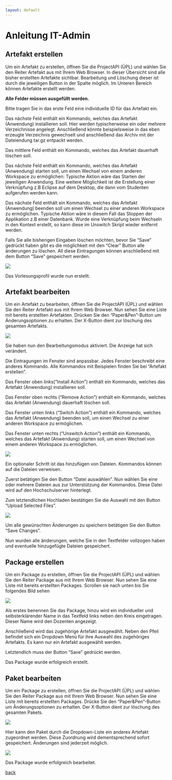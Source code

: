 ```yaml
---
layout: default
---
```


# Anleitung IT-Admin


## Artefakt erstellen
Um ein Artefakt zu erstellen, öffnen Sie die ProjectAPI (ÜPL) und wählen Sie den Reiter Artefakt aus mit Ihrem Web Browser.
In dieser Übersicht sind alle bisher erstellten Artefakte sichtbar. Bearbeitung und Löschung dieser ist durch die jeweiligen Button in der Spalte möglich.
Im Unteren Bereich können Artefakte erstellt werden.

**Alle Felder müssen ausgefüllt werden.**

Bitte tragen Sie in das erste Feld eine individuelle ID für das Artefakt ein.

Das nächste Feld enthält ein Kommando, welches das Artefakt (Anwendung) installieren soll. Hier werden typischerweise ein oder mehrere Verzeichnisse angelegt.
Anschließend könnte beispielsweise in das eben erzeugte Verzeichnis gewechselt und anschließend das Archiv mit der Dateiendung tar.gz entpackt werden.

Das mittlere Feld enthält ein Kommando, welches das Artefakt dauerhaft löschen soll.

Das nächste Feld enthält ein Kommando, welches das Artefakt (Anwendung) starten soll, um einen Wechsel von einem anderen Workspace zu ermöglichen: Typische Aktion wäre das Starten der jeweiligen Anwendung. Eine weitere Möglichkeit ist die Erstellung einer Verknüpfung z.B Eclipse auf dem Desktop, die dann vom Studenten aufgerufen werden kann.

Das nächste Feld enthält ein Kommando, welches das Artefakt (Anwendung) beenden soll um einen Wechsel zu einer anderen Workspace zu ermöglichen. Typische Aktion wäre in diesem Fall das Stoppen der Applikation z.B einer Datenbank. Wurde eine Verknüpfung beim Wechseln in den Kontext erstellt, so kann diese im Unswitch Skript wieder entfernt werden.

Falls Sie alle bisherigen Eingaben löschen möchten, bevor Sie “Save” gedrückt haben gibt es die möglichkeit mit den “Clear” Button alle änderungen zu löschen.
All diese Eintragungen können anschließend mit dem Button “Save” gespeichert werden. 

![](https://i.imgur.com/0m37JBM.png)

Das Vorlesungsprofil wurde nun erstellt.

## Artefakt bearbeiten

Um ein Artefakt zu bearbeiten, öffnen Sie die ProjectAPI (ÜPL) und wählen Sie den Reiter Artefakt aus mit Ihrem Web Browser. Nun sehen Sie eine Liste mit bereits erstellten Artefakten. Drücken Sie den “Paper&Pen”-Button um Änderungsoptionen zu erhalten. Der X-Button dient zur löschung des gesamten Artefakts.

![](https://i.imgur.com/0m37JBM.png)

Sie haben nun den Bearbeitungsmodus aktiviert. Die Anzeige hat sich verändert.

Die Eintragungen im Fenster sind anpassbar. Jedes Fenster beschreibt eine anderes Kommando. Alle Kommandos mit Beispielen finden Sie bei “Artefakt erstellen”.

Das Fenster oben links(“Install Action”) enthält ein Kommando, welches das Artefakt (Anwendung) installieren soll.

Das Fenster oben rechts (“Remove Action”) enthält ein Kommando, welches das Artefakt (Anwendung) dauerhaft löschen soll.

Das Fenster unten links (“Switch Action”) enthält ein Kommando, welches das Artefakt (Anwendung) beenden soll, um einen Wechsel zu einer anderen Workspace zu ermöglichen.

Das Fenster unten rechts (“Unswitch Action”) enthält ein Kommando, welches das Artefakt (Anwendung) starten soll, um einen Wechsel von einem anderen Workspace zu ermöglichen.

![](https://i.imgur.com/P6uRP9L.png)

Ein optionaler Schritt ist das hinzufügen von Dateien. Kommandos können auf die Dateien verweisen.

Zuerst betätigen Sie den Button “Datei auswählen”.
Nun wählen Sie eine oder mehrere Dateien aus zur Unterstützung der Kommandos. Diese Datei wird auf den Hochschulserver hinterlegt.

Zum letztendlichen Hochladen bestätigen Sie die Auswahl mit den Button “Upload Selected Files”.

![](https://i.imgur.com/PPGxyYs.png)

Um alle gewünschten Änderungen zu speichern betätigen Sie den Button “Save Changes”.

Nun wurden alle änderungen, welche Sie in den Textfelder vollzogen haben und eventuelle hinzugefügte Dateien gespeichert.



## Package erstellen

Um ein Package zu erstellen, öffnen Sie die ProjectAPI (ÜPL) und wählen Sie den Reiter Package aus mit Ihrem Web Browser. Nun sehen Sie eine Liste mit bereits erstellten Packages. Scrollen sie nach unten bis Sie folgendes Bild sehen

![](https://i.imgur.com/Ul1wRXr.png)

Als erstes benennen Sie das Package, hinzu wird ein individueller und selbsterklärender Name in das Textfeld links neben den Kreis eingetragen.
Dieser Name wird den Dozenten angezeigt.

Anschließend wird das zugehörige Artefakt ausgewählt.
Neben den Pfeil befindet sich ein Dropdown Menü für ihre Auswahl des zugehöriges Artefakts. Es kann nur ein Artefakt ausgewählt werden.

Letztendlich muss der Button “Save” gedrückt werden.

Das Package wurde erfolgreich erstellt.

## Paket bearbeiten

Um ein Package zu erstellen, öffnen Sie die ProjectAPI (ÜPL) und wählen Sie den Reiter Package aus mit Ihrem Web Browser. Nun sehen Sie eine Liste mit bereits erstellten Packages. Drücke Sie den “Paper&Pen”-Button um Änderungsoptionen zu erhalten.
Der X-Button dient zur löschung des gesamten Pakets.


![](https://i.imgur.com/cmn1lXf.png)

Hier kann den Paket durch die Dropdown-Liste ein anderes Artefakt zugeordnet werden.
Diese Zuordnung wird dementsprechend sofort gespeichert.
Änderungen sind jederzeit möglich.

![](https://i.imgur.com/bqhtoYM.png)

Das Package wurde erfolgreich bearbeitet.

[back](./)